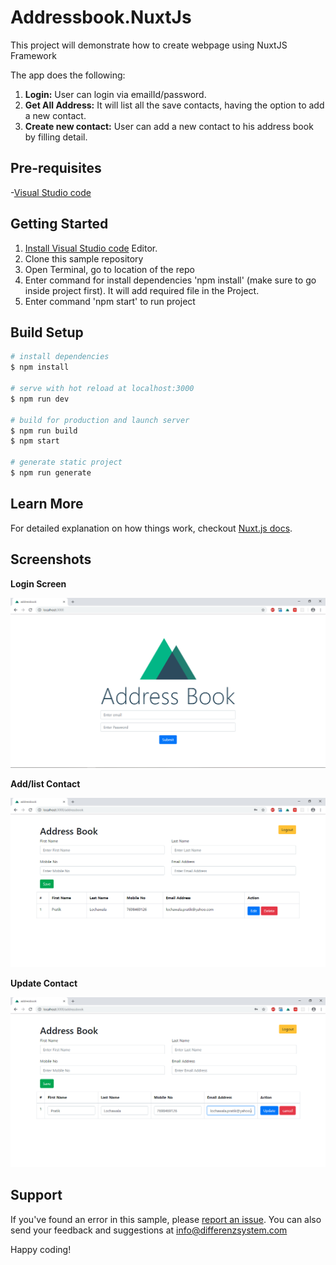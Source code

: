# Addressbook.NuxtJs
This project will demonstrate how to create webpage using NuxtJS Framework 


The app does the following:
1. **Login:** User can login via emailId/password. 
2. **Get All Address:** It will list all the save contacts, having the option to add a new contact.
3. **Create new contact:** User can add a new contact to his address book by filling detail.


## Pre-requisites
-[Visual Studio code](https://code.visualstudio.com/)



## Getting Started
1. [Install Visual Studio code](https://code.visualstudio.com/) Editor.
2. Clone this sample repository 
3. Open Terminal, go to location of the repo
4. Enter command for install dependencies 'npm install' (make sure to go inside project first). It will add required file in the Project.
5. Enter command 'npm start' to run project 

## Build Setup

``` bash
# install dependencies
$ npm install

# serve with hot reload at localhost:3000
$ npm run dev

# build for production and launch server
$ npm run build
$ npm start

# generate static project
$ npm run generate
```

## Learn More
For detailed explanation on how things work, checkout [Nuxt.js docs](https://nuxtjs.org).


## Screenshots
**Login Screen**

<img src="https://github.com/differenz-system/Addressbook.NuxtJs/blob/master/assets/screenshots/login.PNG"> 

**Add/list  Contact**

<img src="https://github.com/differenz-system/Addressbook.NuxtJs/blob/master/assets/screenshots/create.PNG"> 

**Update Contact**

<img src="https://github.com/differenz-system/Addressbook.NuxtJs/blob/master/assets/screenshots/update.PNG"> 

## Support
If you've found an error in this sample, please [report an issue](https://github.com/differenz-system/Addressbook.NuxtJs/issues/new). You can also send your feedback and suggestions at info@differenzsystem.com

Happy coding!
